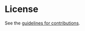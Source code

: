 # License

See the
[guidelines for contributions](https://github.com/rohanmahy/mimi-pseudonyms/blob/main/CONTRIBUTING.md).
